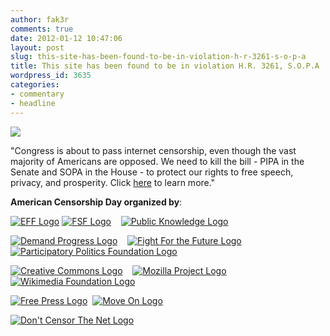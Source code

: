 ```yaml
---
author: fak3r
comments: true
date: 2012-01-12 10:47:06
layout: post
slug: this-site-has-been-found-to-be-in-violation-h-r-3261-s-o-p-a
title: This site has been found to be in violation H.R. 3261, S.O.P.A
wordpress_id: 3635
categories:
- commentary
- headline
---
```


[![](http://fak3r.com/wp-content/blogs.dir/12/files/sopa-logo.jpg)](http://fak3r.com/2012/01/12/this-site-has-been-found-to-be-in-violation-h-r-3261-s-o-p-a/sopa-logo/)


"Congress is about to pass internet censorship, even though the vast majority of Americans are opposed. We need to kill the bill - PIPA in the Senate and SOPA in the House - to protect our rights to free speech, privacy, and prosperity. Click [here](http://americancensorship.org/infographic.html) to learn more."


**American Censorship Day organized by**:




[![EFF Logo](http://americancensorship.org/images/logo-eff.png)](http://eff.org) [![FSF Logo](http://americancensorship.org/images/logo-fsf.png)](http://fsf.org)    [![Public Knowledge Logo](http://americancensorship.org/images/logo-public-knowledge.png)](http://publicknowledge.org)




[![Demand Progress Logo](http://americancensorship.org/images/logo-demand-progress.png)](http://demandprogress.org)    [![Fight For the Future Logo](http://americancensorship.org/images/logo-fftf.png)](http://fightforthefuture.org)    [![Participatory Politics Foundation Logo](http://americancensorship.org/images/logo-ppf.png)](http://participatorypolitics.org)




[![Creative Commons Logo](http://americancensorship.org/images/logo-cc.png)](http://creativecommons.org)    [![Mozilla Project Logo](http://americancensorship.org/images/mozilla.png)](http://www.mozilla.org/)[![Wikimedia Foundation Logo](http://americancensorship.org/images/wikimediafoundation.png)](http://wikimediafoundation.org)




[![Free Press Logo](http://americancensorship.org/images/freepress.png)](http://www.freepress.net/)  [![Move On Logo](http://americancensorship.org/images/moveon.png)](http://www.moveon.org/)




[![Don't Censor The Net Logo](http://americancensorship.org/images/dontcensorthenet.jpg)
](http://www.dontcensorthenet.com/)
